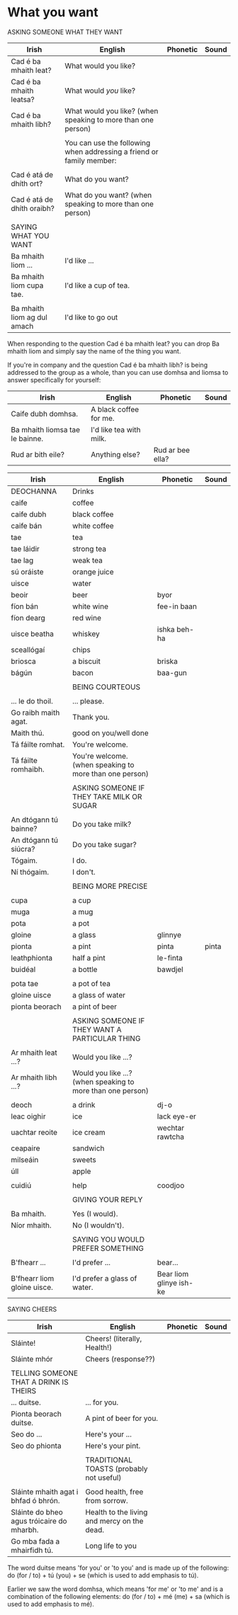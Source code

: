 # What you want

ASKING SOMEONE WHAT THEY WANT

| Irish                       | English                                                              | Phonetic | Sound |
| --------------------------- | -------------------------------------------------------------------- | -------- | ----- |
| Cad é ba mhaith leat?       | What would you like?                                                 |          |       |
| Cad é ba mhaith leatsa?     | What would *you* like?                                               |          |       |
| Cad é ba mhaith libh?       | What would you like? (when speaking to more than one person)         |          |       |
|                             |                                                                      |          |       |
|                             | You can use the following when addressing a friend or family member: |          |       |
|                             |                                                                      |          |       |
| Cad é atá de dhíth ort?     | What do you want?                                                    |          |       |
| Cad é atá de dhíth oraibh?  | What do you want? (when speaking to more than one person)            |          |       |
|                             |                                                                      |          |       |
| SAYING WHAT YOU WANT        |                                                                      |          |       |
| Ba mhaith liom ...          | I'd like ...                                                         |          |       |
| Ba mhaith liom cupa tae.    | I'd like a cup of tea.                                               |          |       |
|                             |                                                                      |          |       |
| Ba mhaith liom ag dul amach | I'd like to go out                                                   |          |       |


When responding to the question Cad é ba mhaith leat? you can drop Ba mhaith liom and simply say the name of the thing you want.

If you're in company and the question Cad é ba mhaith libh? is being addressed to the group as a whole, than you can use domhsa and liomsa to answer specifically for yourself:

| Irish                           | English                 | Phonetic         | Sound |
| ------------------------------- | ----------------------- | ---------------- | ----- |
| Caife dubh domhsa.              | A black coffee for me.  |                  |       |
| Ba mhaith liomsa tae le bainne. | I'd like tea with milk. |                  |       |
| Rud ar bith eile?               | Anything else?          | Rud ar bee ella? |       |

| Irish                       | English                                                     | Phonetic                | Sound |
| --------------------------- | ----------------------------------------------------------- | ----------------------- | ----- |
| DEOCHANNA                   | Drinks                                                      |                         |       |
| caife                       | coffee                                                      |                         |       |
| caife dubh                  | black coffee                                                |                         |       |
| caife bán                   | white coffee                                                |                         |       |
| tae                         | tea                                                         |                         |       |
| tae láidir                  | strong tea                                                  |                         |       |
| tae lag                     | weak tea                                                    |                         |       |
| sú oráiste                  | orange juice                                                |                         |       |
| uisce                       | water                                                       |                         |       |
| beoir                       | beer                                                        | byor                    |       |
| fíon bán                    | white wine                                                  | fee-in baan             |       |
| fíon dearg                  | red wine                                                    |                         |       |
| uisce beatha                | whiskey                                                     | ishka beh-ha            |       |
| sceallógaí                  | chips                                                       |                         |       |
| briosca                     | a biscuit                                                   | briska                  |       |
| bágún                       | bacon                                                       | baa-gun                 |       |
|                             |                                                             |                         |       |
|                             | BEING COURTEOUS                                             |                         |       |
|                             |                                                             |                         |       |
| ... le do thoil.            | ... please.                                                 |                         |       |
| Go raibh maith agat.        | Thank you.                                                  |                         |       |
| Maith thú.                  | good on you/well done                                       |                         |       |
| Tá fáilte romhat.           | You're welcome.                                             |                         |       |
| Tá fáilte romhaibh.         | You're welcome. (when speaking to more than one person)     |                         |       |
|                             |                                                             |                         |       |
|                             | ASKING SOMEONE IF THEY TAKE MILK OR SUGAR                   |                         |       |
|                             |                                                             |                         |       |
| An dtógann tú bainne?       | Do you take milk?                                           |                         |       |
| An dtógann tú siúcra?       | Do you take sugar?                                          |                         |       |
| Tógaim.                     | I do.                                                       |                         |       |
| Ní thógaim.                 | I don't.                                                    |                         |       |
|                             |                                                             |                         |       |
|                             | BEING MORE PRECISE                                          |                         |       |
|                             |                                                             |                         |       |
| cupa                        | a cup                                                       |                         |       |
| muga                        | a mug                                                       |                         |       |
| pota                        | a pot                                                       |                         |       |
| gloine                      | a glass                                                     | glinnye                 |       |
| pionta                      | a pint                                                      | pinta                   | pinta |
| leathphionta                | half a pint                                                 | le-finta                |       |
| buidéal                     | a bottle                                                    | bawdjel                 |       |
|                             |                                                             |                         |       |
| pota tae                    | a pot of tea                                                |                         |       |
| gloine uisce                | a glass of water                                            |                         |       |
| pionta beorach              | a pint of beer                                              |                         |       |
|                             |                                                             |                         |       |
|                             | ASKING SOMEONE IF THEY WANT A PARTICULAR THING              |                         |       |
|                             |                                                             |                         |       |
| Ar mhaith leat ...?         | Would you like ...?                                         |                         |       |
| Ar mhaith libh ...?         | Would you like ...? (when speaking to more than one person) |                         |       |
|                             |                                                             |                         |       |
| deoch                       | a drink                                                     | dj-o                    |       |
| leac oighir                 | ice                                                         | lack eye-er             |       |
| uachtar reoite              | ice cream                                                   | wechtar rawtcha         |       |
| ceapaire                    | sandwich                                                    |                         |       |
| milseáin                    | sweets                                                      |                         |       |
| úll                         | apple                                                       |                         |       |
|                             |                                                             |                         |       |
| cuidiú                      | help                                                        | coodjoo                 |       |
|                             |                                                             |                         |       |
|                             | GIVING YOUR REPLY                                           |                         |       |
|                             |                                                             |                         |       |
| Ba mhaith.                  | Yes (I would).                                              |                         |       |
| Níor mhaith.                | No (I wouldn't).                                            |                         |       |
|                             |                                                             |                         |       |
|                             | SAYING YOU WOULD PREFER SOMETHING                           |                         |       |
|                             |                                                             |                         |       |
| B'fhearr ...                | I'd prefer ...                                              | bear...                 |       |
| B'fhearr liom gloine uisce. | I'd prefer a glass of water.                                | Bear liom glinye ish-ke |       |


SAYING CHEERS


| Irish                                     | English                                     | Phonetic | Sound |
| ----------------------------------------- | ------------------------------------------- | -------- | ----- |
| Sláinte!                                  | Cheers! (literally, Health!)                |          |       |
| Sláinte mhór                              | Cheers (response??)                         |          |       |
|                                           |                                             |          |       |
| TELLING SOMEONE THAT A DRINK IS THEIRS    |                                             |          |       |
| ... duitse.                               | ... for you.                                |          |       |
| Pionta beorach duitse.                    | A pint of beer for you.                     |          |       |
| Seo do ...                                | Here's your ...                             |          |       |
| Seo do phionta                            | Here's your pint.                           |          |       |
|                                           |                                             |          |       |
|                                           | TRADITIONAL TOASTS (probably not useful)    |          |       |
|                                           |                                             |          |       |
| Sláinte mhaith agat i bhfad ó bhrón.      | Good health, free from sorrow.              |          |       |
| Sláinte do bheo agus tróicaire do mharbh. | Health to the living and mercy on the dead. |          |       |
| Go mba fada a mhairfidh tú.               | Long life to you                            |          |       |


The word duitse means 'for you' or 'to you' and is made up of the following:
do (for / to) + tú (you) + se (which is used to add emphasis to tú).

Earlier we saw the word domhsa, which means 'for me' or 'to me' and is a combination of the following elements:
do (for / to) + mé (me) + sa (which is used to add emphasis to mé).